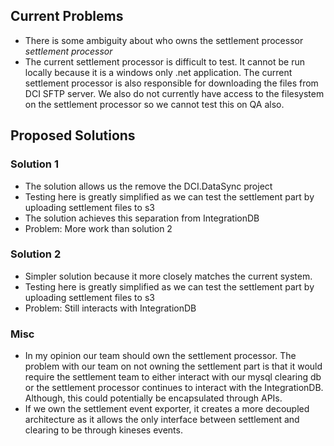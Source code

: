 
## Current Problems
- There is some ambiguity about who owns the settlement processor _settlement processor_
- The current settlement processor is difficult to test. It cannot be run locally because it is a windows only .net application. The current settlement processor is also responsible for downloading the files from DCI SFTP server. We also do not currently have access to the filesystem on the settlement processor so we cannot test this on QA also.
## Proposed Solutions
### Solution 1
- The solution allows us the remove the DCI.DataSync project
- Testing here is greatly simplified as we can test the settlement part by uploading settlement files to s3
- The solution achieves this separation from IntegrationDB
- Problem: More work than solution 2
### Solution 2
- Simpler solution because it more closely matches the current system.
- Testing here is greatly simplified as we can test the settlement part by uploading settlement files to s3
- Problem: Still interacts with IntegrationDB
### Misc
- In my opinion our team should own the settlement processor. The problem with our team on not owning the settlement part is that it would require the settlement team to either interact with our mysql clearing db or the settlement processor continues to interact with the IntegrationDB. Although, this could potentially be encapsulated through APIs. 
- If we own the settlement event exporter, it creates a more decoupled architecture as it allows the only interface between settlement and clearing to be through kineses events. 

